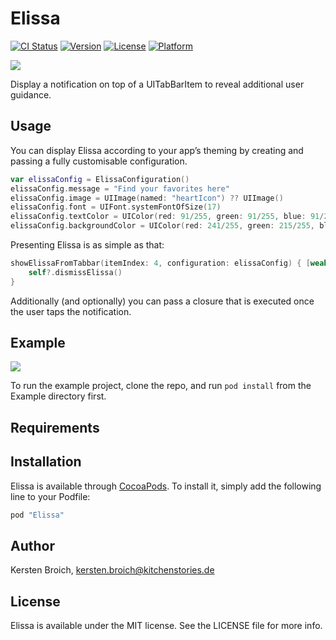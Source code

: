 # Elissa

[![CI Status](http://img.shields.io/travis/KitchenStories/Elissa.svg?style=flat)](https://travis-ci.org/KitchenStories/Elissa)
[![Version](https://img.shields.io/cocoapods/v/Elissa.svg?style=flat)](http://cocoapods.org/pods/Elissa)
[![License](https://img.shields.io/cocoapods/l/Elissa.svg?style=flat)](http://cocoapods.org/pods/Elissa)
[![Platform](https://img.shields.io/cocoapods/p/Elissa.svg?style=flat)](http://cocoapods.org/pods/Elissa)

![](https://github.com/KitchenStories/Elissa/blob/master/images/Elissa_logo.png)

Display a notification on top of a UITabBarItem to reveal additional user guidance.

## Usage

You can display Elissa according to your app’s theming by creating and passing a fully customisable configuration.

```swift
var elissaConfig = ElissaConfiguration()
elissaConfig.message = "Find your favorites here"
elissaConfig.image = UIImage(named: "heartIcon") ?? UIImage()
elissaConfig.font = UIFont.systemFontOfSize(17)
elissaConfig.textColor = UIColor(red: 91/255, green: 91/255, blue: 91/255, alpha: 1.0)
elissaConfig.backgroundColor = UIColor(red: 241/255, green: 215/255, blue: 85/255, alpha: 1.0)
```

Presenting Elissa is as simple as that:

```swift
showElissaFromTabbar(itemIndex: 4, configuration: elissaConfig) { [weak self] in
	self?.dismissElissa()
}
```

Additionally (and optionally) you can pass a closure that is executed once the user taps the notification.

## Example

![](https://github.com/KitchenStories/Elissa/blob/master/images/elissa_demo.gif)

To run the example project, clone the repo, and run `pod install` from the Example directory first.

## Requirements

## Installation

Elissa is available through [CocoaPods](http://cocoapods.org). To install
it, simply add the following line to your Podfile:

```ruby
pod "Elissa"
```

## Author

Kersten Broich, kersten.broich@kitchenstories.de

## License

Elissa is available under the MIT license. See the LICENSE file for more info.
